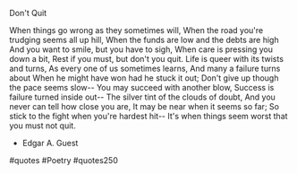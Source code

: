 Don't Quit

When things go wrong as they sometimes will,
When the road you're trudging seems all up hill,
When the funds are low and the debts are high
And you want to smile, but you have to sigh,
When care is pressing you down a bit,
Rest if you must, but don't you quit.
Life is queer with its twists and turns,
As every one of us sometimes learns,
And many a failure turns about
When he might have won had he stuck it out;
Don't give up though the pace seems slow--
You may succeed with another blow,
Success is failure turned inside out--
The silver tint of the clouds of doubt,
And you never can tell how close you are,
It may be near when it seems so far;
So stick to the fight when you're hardest hit--
It's when things seem worst that you must not quit.

- Edgar A. Guest

#quotes #Poetry #quotes250